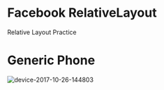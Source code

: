 # Facebook RelativeLayout

Relative Layout Practice

# Generic Phone
![device-2017-10-26-144803](https://user-images.githubusercontent.com/4871681/32043537-da89dd22-ba5c-11e7-9b34-ac9581446b5f.png)
